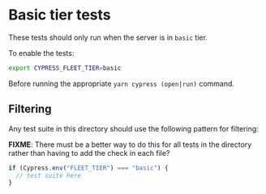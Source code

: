 # Basic tier tests

These tests should only run when the server is in `basic` tier.

To enable the tests:

```sh
export CYPRESS_FLEET_TIER=basic
```

Before running the appropriate `yarn cypress (open|run)` command.

## Filtering

Any test suite in this directory should use the following pattern for filtering:

**FIXME**: There must be a better way to do this for all tests in the directory rather than having to add the check in each file?

```js
if (Cypress.env("FLEET_TIER") === "basic") {
  // test suite here
}
```
